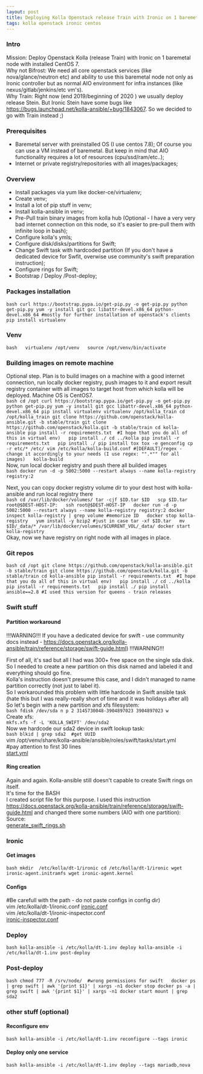 ```yaml
---
layout: post  
title: Deploying Kolla Openstack release Train with Ironic on 1 baremetal node
tags: kolla openstack ironic centos
---
```



### Intro  
Mission: Deploy Openstack Kolla (release Train) with Ironic on 1 baremetal node with installed CentOS 7.   
Why not Bifrost: We need all core openstack services (like nova/glance/neutron etc) and ability to use this baremetal node not only as Ironic controller but as normal AIO environment for infra instances (like nexus/gitlab/jenkins/etc vm's).  
Why Train: Right now (end 2019/beginning of 2020 ) we usually deploy release Stein. But Ironic Stein have some bugs like https://bugs.launchpad.net/kolla-ansible/+bug/1843067. So we decided to go with Train instead ;)    

### Prerequisites  
- Baremetal server with preinstalled OS (I use centos 7.8);
Of course you can use a VM instead of baremetal. But keep in mind that AIO functionality requires a lot of resources (cpu/ssd/ram/etc..);    
- Internet or private registry/repositories with all images/packages;    


### Overview  
- Install packages via yum like docker-ce/virtualenv;  
- Create venv;  
- Install a lot of pip stuff in venv;  
- Install kolla-ansible in venv;     
- Pre-Pull train binary images from kolla hub (Optional - I have a very very bad internet connection on this node, so it's easier to pre-pull them with infinite loop in bash);  
- Configure kolla's ymls;  
- Configure disk/disks/partitions for Swift;  
- Change Swift task with hardcoded partition (If you don't have a dedicated device for Swfit, overwise use community's swift preparation instruction);  
- Configure rings for Swift;
- Bootstrap / Deploy /Post-deploy;    

### Packages installation  
``bash
curl https://bootstrap.pypa.io/get-pip.py -o get-pip.py
python get-pip.py
yum -y install git gcc libattr-devel.x86_64 python-devel.x86_64 #mostly for further installation of openstack's clients
pip install virtualenv``  

### Venv  
``bash  
virtualenv /opt/venv  
source /opt/venv/bin/activate``  

### Building images on remote machine   
Optional step. Plan is to build images on a machine with a good internet connection, run locally docker registry, push images to it and export result registry container with all images to target host from which kolla will be deployed. Machine OS is CentOS7.     
``bash
cd /opt
curl https://bootstrap.pypa.io/get-pip.py -o get-pip.py
python get-pip.py
yum -y install git gcc libattr-devel.x86_64 python-devel.x86_64
pip install virtualenv
virtualenv /opt/kolla_train
cd /opt/kolla_train
git clone https://github.com/openstack/kolla-ansible.git -b stable/train
git clone https://github.com/openstack/kolla.git -b stable/train
cd kolla-ansible
pip install -r requirements.txt  #I hope that you do all of this in virtual env)  
pip install ./
cd ../kolla
pip install -r requirements.txt  
pip install ./
pip install tox
tox -e genconfig
cp -r etc/* /etc/
vim /etc/kolla/kolla-build.conf #[DEFAULT]/regex - change it accordingly to your needs (I use regex: "".*"" for all images)  
kolla-build``  
Now, run local docker registry  and push there all builded images  
``bash
docker run -d -p 5002:5000 --restart always --name kolla-registry registry:2``   

Next, you can copy docker registry volume dir to your dest host with kolla-ansible and run local registry there  
``bash
cd /var/lib/docker/volumes/
tar -cjf $ID.tar $ID  
scp $ID.tar root@$DEST-HOST-IP:  
ssh root@$DEST-HOST-IP  
docker run -d -p 5002:5000 --restart always --name kolla-registry registry:2
docker inspect kolla-registry | grep volume #memorize ID  
docker stop kolla-registry  
yum install -y bzip2 #just in case
tar -xf $ID.tar  
mv $ID/_data/* /var/lib/docker/volumes/$CURRENT_VOL/_data/
docker start kolla-registry``  
Okay, now we have registry on right node with all images in place.    

### Git repos  
``bash
cd /opt
git clone https://github.com/openstack/kolla-ansible.git -b stable/train
git clone https://github.com/openstack/kolla.git -b stable/train
cd kolla-ansible
pip install -r requirements.txt  #I hope that you do all of this in virtual env)  
pip install ./
cd ../kolla
pip install -r requirements.txt  
pip install ./
pip install ansible==2.8 #I used this version for queens - train releases ``    


### Swift stuff
#### Partition workaround
!!!WARNING!!!
If you have a dedicated device for swift - use community docs instead - https://docs.openstack.org/kolla-ansible/train/reference/storage/swift-guide.html)
!!!WARNING!!!  

First of all, it's sad but all I had was 300+ free space on the single sda disk.  
So I needed to create a new partition on this disk named and labeled it and everything should go fine.    
Kolla's instruction doesn't presume this case, and I didn't managed to name partition correctly (not just to label it).      
So I workarounded this problem with little hardcode in Swift ansible task (hate this but I was really-really short of time and it was holidays after all)  
So let's begin with a new partition and xfs filesystem:      
``bash
fdisk /dev/sda
n
p
2
3145730048-3904897023
3904897023
w``  
Create xfs:  
``mkfs.xfs -f -L 'KOLLA_SWIFT' /dev/sda2``  
Now we hardcode our sda2 device in swift lookup task:  
``bash
blkid | grep sda2  #get UUID``    
vim /opt/venv/share/kolla-ansible/ansible/roles/swift/tasks/start.yml  
#pay attention to first 30 lines  
[start.yml]({{"/listings/2020-01-04-Kolla-Train-Ironic-All-In-One/start.yml"}})  

#### Ring creation  
Again and again. Kolla-ansible still doesn't capable to create Swift rings on itself.  
It's time for the BASH  
I created script file for this purpose. I used this instruction https://docs.openstack.org/kolla-ansible/train/reference/storage/swift-guide.html and changed there some numbers (AIO with one partition):  
Source:  
[generate_swift_rings.sh]({{"/listings/2020-01-04-Kolla-Train-Ironic-All-In-One/generate_swift_rings.sh"}})   

### Ironic  
#### Get images  
``bash
mkdir  /etc/kolla/dt-1/ironic
cd /etc/kolla/dt-1/ironic
wget ironic-agent.initramfs
wget ironic-agent.kernel``  
#### Configs  
#Be carefull with the path - do not paste configs in config dir)  
vim /etc/kolla/dt-1/ironic.conf
[ironic.conf]({{"/listings/2020-01-04-Kolla-Train-Ironic-All-In-One/ironic.conf"}})    
vim /etc/kolla/dt-1/ironic-inspector.conf   
[ironic-inspector.conf]({{"/listings/2020-01-04-Kolla-Train-Ironic-All-In-One/ironic-inspector.conf"}})    

### Deploy
``bash
kolla-ansible -i /etc/kolla/dt-1.inv deploy
kolla-ansible -i /etc/kolla/dt-1.inv post-deploy``  

### Post-deploy  
``bash
chmod 777 -R /srv/node/  #wrong permissions for swift  
docker ps | grep swift | awk '{print $1}' | xargs -n1 docker stop
docker ps -a | grep swift | awk '{print $1}' | xargs -n1 docker start
mount | grep sda2``

### other stuff  (optional)  
#### Reconfigure env  
``bash
kolla-ansible -i /etc/kolla/dt-1.inv reconfigure --tags ironic``  

#### Deploy only one service  
``bash
kolla-ansible -i /etc/kolla/dt-1.inv deploy --tags mariadb,nova``  
